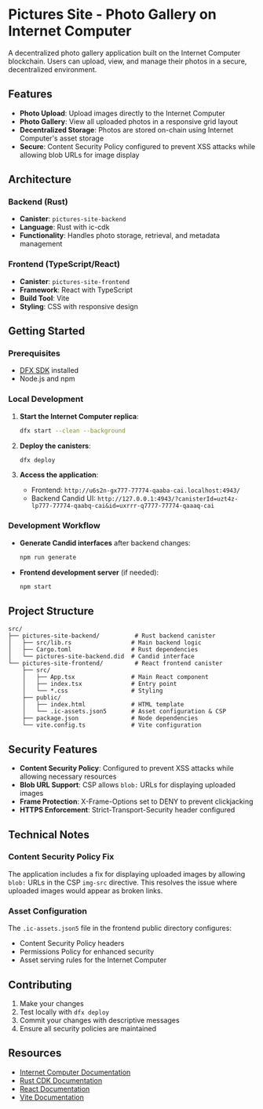 # Pictures Site - Photo Gallery on Internet Computer

A decentralized photo gallery application built on the Internet Computer blockchain. Users can upload, view, and manage their photos in a secure, decentralized environment.

## Features

- **Photo Upload**: Upload images directly to the Internet Computer
- **Photo Gallery**: View all uploaded photos in a responsive grid layout
- **Decentralized Storage**: Photos are stored on-chain using Internet Computer's asset storage
- **Secure**: Content Security Policy configured to prevent XSS attacks while allowing blob URLs for image display

## Architecture

### Backend (Rust)

- **Canister**: `pictures-site-backend`
- **Language**: Rust with ic-cdk
- **Functionality**: Handles photo storage, retrieval, and metadata management

### Frontend (TypeScript/React)

- **Canister**: `pictures-site-frontend`
- **Framework**: React with TypeScript
- **Build Tool**: Vite
- **Styling**: CSS with responsive design

## Getting Started

### Prerequisites

- [DFX SDK](https://internetcomputer.org/docs/current/developer-docs/setup/install) installed
- Node.js and npm

### Local Development

1. **Start the Internet Computer replica**:

   ```bash
   dfx start --clean --background
   ```

2. **Deploy the canisters**:

   ```bash
   dfx deploy
   ```

3. **Access the application**:
   - Frontend: `http://u6s2n-gx777-77774-qaaba-cai.localhost:4943/`
   - Backend Candid UI: `http://127.0.0.1:4943/?canisterId=uzt4z-lp777-77774-qaabq-cai&id=uxrrr-q7777-77774-qaaaq-cai`

### Development Workflow

- **Generate Candid interfaces** after backend changes:

  ```bash
  npm run generate
  ```

- **Frontend development server** (if needed):
  ```bash
  npm start
  ```

## Project Structure

```
src/
├── pictures-site-backend/          # Rust backend canister
│   ├── src/lib.rs                 # Main backend logic
│   ├── Cargo.toml                 # Rust dependencies
│   └── pictures-site-backend.did  # Candid interface
└── pictures-site-frontend/         # React frontend canister
    ├── src/
    │   ├── App.tsx                # Main React component
    │   ├── index.tsx              # Entry point
    │   └── *.css                  # Styling
    ├── public/
    │   ├── index.html             # HTML template
    │   └── .ic-assets.json5       # Asset configuration & CSP
    ├── package.json               # Node dependencies
    └── vite.config.ts             # Vite configuration
```

## Security Features

- **Content Security Policy**: Configured to prevent XSS attacks while allowing necessary resources
- **Blob URL Support**: CSP allows `blob:` URLs for displaying uploaded images
- **Frame Protection**: X-Frame-Options set to DENY to prevent clickjacking
- **HTTPS Enforcement**: Strict-Transport-Security header configured

## Technical Notes

### Content Security Policy Fix

The application includes a fix for displaying uploaded images by allowing `blob:` URLs in the CSP `img-src` directive. This resolves the issue where uploaded images would appear as broken links.

### Asset Configuration

The `.ic-assets.json5` file in the frontend public directory configures:

- Content Security Policy headers
- Permissions Policy for enhanced security
- Asset serving rules for the Internet Computer

## Contributing

1. Make your changes
2. Test locally with `dfx deploy`
3. Commit your changes with descriptive messages
4. Ensure all security policies are maintained

## Resources

- [Internet Computer Documentation](https://internetcomputer.org/docs/)
- [Rust CDK Documentation](https://docs.rs/ic-cdk)
- [React Documentation](https://react.dev/)
- [Vite Documentation](https://vitejs.dev/)
